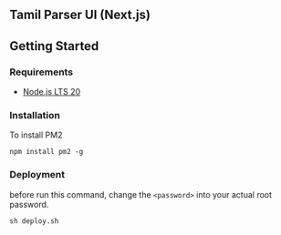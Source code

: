 ## Tamil Parser UI (Next.js)
## Getting Started
### Requirements
- [Node.js LTS 20](https://nodejs.org/en/download/package-manager)

### Installation
To install PM2
```shell
npm install pm2 -g
```

### Deployment
before run this command, change the `<password>` into your actual root password.
```shell
sh deploy.sh
```

